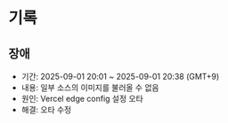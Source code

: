# 기록

## 장애

- 기간: 2025-09-01 20:01 ~ 2025-09-01 20:38 (GMT+9)
- 내용: 일부 소스의 이미지를 불러올 수 없음
- 원인: Vercel edge config 설정 오타
- 해결: 오타 수정
